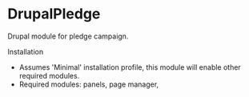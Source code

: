 DrupalPledge
============

Drupal module for pledge campaign.


Installation
* Assumes 'Minimal' installation profile, this module will enable other required modules.
* Required modules: panels, page manager, 
